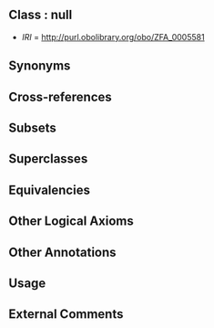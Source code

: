 
## Class : null

 * *IRI* = http://purl.obolibrary.org/obo/ZFA_0005581

## Synonyms


## Cross-references


## Subsets


## Superclasses


## Equivalencies


## Other Logical Axioms


## Other Annotations


## Usage


## External Comments


